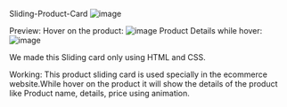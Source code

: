 Sliding-Product-Card
![image](https://github.com/rimpa5036/Sliding-Product-Card/assets/66153973/6e110deb-b5eb-457b-ab9c-e79b69047747)

Preview:
Hover on the product:
![image](https://github.com/rimpa5036/Sliding-Product-Card/assets/66153973/6e110deb-b5eb-457b-ab9c-e79b69047747)
Product Details while hover:
![image](https://github.com/rimpa5036/Sliding-Product-Card/assets/66153973/f33010a9-6fd4-4b27-a459-0b9263248e2f)

We made this Sliding card only using HTML and CSS.

Working:
This product sliding card is used specially in the ecommerce website.While hover on the product it will show the details of the product like Product name, details, price using animation.
